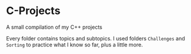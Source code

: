 # C-Projects
A small compilation of my C++ projects

Every folder contains topics and subtopics.
I used folders `Challenges` and `Sorting` to practice what I know so far, plus a little more.